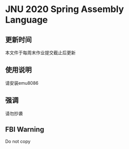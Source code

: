 # JNU 2020 Spring Assembly Language 

## 更新时间
 本文件于每周末作业提交截止后更新
## 使用说明
请安装emu8086
## 强调
请勿抄袭
## FBI Warning
Do not copy